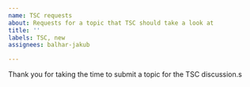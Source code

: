 ```yaml
---
name: TSC requests
about: Requests for a topic that TSC should take a look at
title: ''
labels: TSC, new
assignees: balhar-jakub

---
```


Thank you for taking the time to submit a topic for the TSC discussion.s

